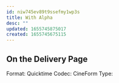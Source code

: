 ```yaml
---
id: niw745ev89t9ssefmy1wp3s
title: With Alpha
desc: ""
updated: 1655745875017
created: 1655745675115
---
```


## On the Delivery Page

Format: Quicktime
Codec: CineForm
Type:
